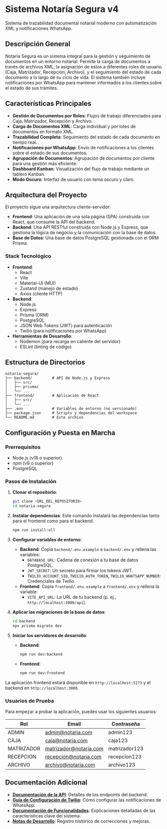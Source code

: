 # Sistema Notaría Segura v4

Sistema de trazabilidad documental notarial moderno con automatización XML y notificaciones WhatsApp.

## Descripción General

Notaría Segura es un sistema integral para la gestión y seguimiento de documentos en un entorno notarial. Permite la carga de documentos a través de archivos XML, la asignación de estos a diferentes roles de usuario (Caja, Matrizador, Recepción, Archivo), y el seguimiento del estado de cada documento a lo largo de su ciclo de vida. El sistema también incluye notificaciones por WhatsApp para mantener informados a los clientes sobre el estado de sus trámites.

## Características Principales

- **Gestión de Documentos por Roles**: Flujos de trabajo diferenciados para Caja, Matrizador, Recepción y Archivo.
- **Carga de Documentos XML**: Carga individual y por lotes de documentos en formato XML.
- **Trazabilidad Completa**: Seguimiento del estado de cada documento en tiempo real.
- **Notificaciones por WhatsApp**: Envío de notificaciones a los clientes sobre el estado de sus documentos.
- **Agrupación de Documentos**: Agrupación de documentos por cliente para una gestión más eficiente.
- **Dashboard Kanban**: Visualización del flujo de trabajo mediante un tablero Kanban.
- **Modo Oscuro**: Interfaz de usuario con tema oscuro y claro.

## Arquitectura del Proyecto

El proyecto sigue una arquitectura cliente-servidor:

- **Frontend**: Una aplicación de una sola página (SPA) construida con React, que consume la API del backend.
- **Backend**: Una API RESTful construida con Node.js y Express, que gestiona la lógica de negocio y la comunicación con la base de datos.
- **Base de Datos**: Una base de datos PostgreSQL gestionada con el ORM Prisma.

### Stack Tecnológico

- **Frontend**:
  - React
  - Vite
  - Material-UI (MUI)
  - Zustand (manejo de estado)
  - Axios (cliente HTTP)
- **Backend**:
  - Node.js
  - Express
  - Prisma (ORM)
  - PostgreSQL
  - JSON Web Tokens (JWT) para autenticación
  - Twilio (para notificaciones por WhatsApp)
- **Herramientas de Desarrollo**:
  - Nodemon (para recarga en caliente del servidor)
  - ESLint (linting de código)

## Estructura de Directorios

```
notaria-segura/
├── backend/         # API de Node.js y Express
│   ├── src/
│   ├── prisma/
│   └── ...
├── frontend/        # Aplicación de React
│   ├── src/
│   └── ...
├── .env             # Variables de entorno (no versionado)
├── package.json     # Scripts y dependencias del workspace
└── README.md        # Este archivo
```

## Configuración y Puesta en Marcha

### Prerrequisitos

- Node.js (v18 o superior)
- npm (v9 o superior)
- PostgreSQL

### Pasos de Instalación

1. **Clonar el repositorio**:
   ```bash
   git clone <URL_DEL_REPOSITORIO>
   cd notaria-segura
   ```

2. **Instalar dependencias**:
   Este comando instalará las dependencias tanto para el frontend como para el backend.
   ```bash
   npm run install:all
   ```

3. **Configurar variables de entorno**:
   - **Backend**: Copia `backend/.env.example` a `backend/.env` y rellena las variables:
     - `DATABASE_URL`: Cadena de conexión a tu base de datos PostgreSQL.
     - `JWT_SECRET`: Un secreto para firmar los tokens JWT.
     - `TWILIO_ACCOUNT_SID`, `TWILIO_AUTH_TOKEN`, `TWILIO_WHATSAPP_NUMBER`: Credenciales de Twilio.
   - **Frontend**: Copia `frontend/.env.example` a `frontend/.env` y rellena la variable:
     - `VITE_API_URL`: La URL de tu backend (p. ej., `http://localhost:3000/api`).

4. **Aplicar las migraciones de la base de datos**:
   ```bash
   cd backend
   npx prisma migrate dev
   ```

5. **Iniciar los servidores de desarrollo**:
   - **Backend**:
     ```bash
     npm run dev:backend
     ```
   - **Frontend**:
     ```bash
     npm run dev:frontend
     ```

La aplicación frontend estará disponible en `http://localhost:5173` y el backend en `http://localhost:3000`.

### Usuarios de Prueba

Para empezar a probar la aplicación, puedes usar los siguientes usuarios:

| Rol        | Email                  | Contraseña   |
|------------|------------------------|--------------|
| ADMIN      | admin@notaria.com      | admin123     |
| CAJA       | caja@notaria.com       | caja123      |
| MATRIZADOR | matrizador@notaria.com | matrizador123|
| RECEPCION  | recepcion@notaria.com  | recepcion123 |
| ARCHIVO    | archivo@notaria.com    | archivo123   |

## Documentación Adicional

- **[Documentación de la API](backend/API_DOCUMENTATION.md)**: Detalles de los endpoints del backend.
- **[Guía de Configuración de Twilio](docs/TWILIO_SETUP_GUIDE.md)**: Cómo configurar las notificaciones de WhatsApp.
- **[Documentación de Funcionalidades](docs/features/)**: Explicaciones detalladas de las características clave del sistema.
- **[Notas de Desarrollo](docs/dev_notes/)**: Registro histórico de correcciones y mejoras.

